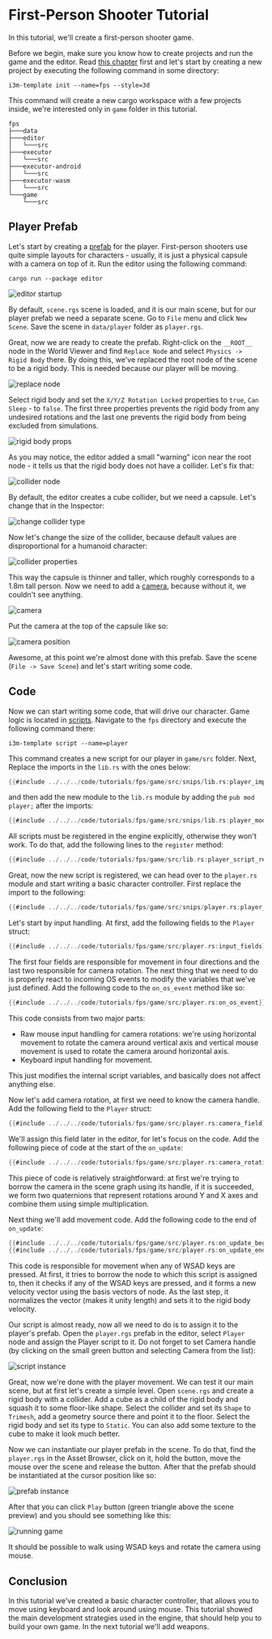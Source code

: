 # First-Person Shooter Tutorial

In this tutorial, we'll create a first-person shooter game. 

Before we begin, make sure you know how to create projects and run the game and the editor. Read 
[this chapter](../../../beginning/scripting.md) first and let's start by creating a new project by executing the following 
command in some directory:

```shell
i3m-template init --name=fps --style=3d
```

This command will create a new cargo workspace with a few projects inside, we're interested only in `game` folder
in this tutorial.


```text
fps
├───data
├───editor
│   └───src
├───executor
│   └───src
├───executor-android
│   └───src
├───executor-wasm
│   └───src
└───game
    └───src
```

## Player Prefab

Let's start by creating a [prefab](../../../scene/prefab.md) for the player. First-person shooters use quite simple 
layouts for characters - usually, it is just a physical capsule with a camera on top of it. Run the editor using the 
following command:

```shell
cargo run --package editor
```

![editor startup](editor_1.png)

By default, `scene.rgs` scene is loaded, and it is our main scene, but for our player prefab we need a separate scene.
Go to `File` menu and click `New Scene`. Save the scene in `data/player` folder as `player.rgs`. 

Great, now we are ready to create the prefab. Right-click on the `__ROOT__` node in the World Viewer and find `Replace Node` 
and select `Physics -> Rigid Body` there. By doing this, we've replaced the root node of the scene to be a rigid body. 
This is needed because our player will be moving.

![replace node](editor_2.png)

Select rigid body and set the `X/Y/Z Rotation Locked` properties to `true`, `Can Sleep` - to `false`. The first three
properties prevents the rigid body from any undesired rotations and the last one prevents the rigid body from being excluded
from simulations.

![rigid body props](rigid_body_props.png)

As you may notice, the editor added a small "warning" icon near the root node - it tells us that the rigid body does not
have a collider. Let's fix that:

![collider node](editor_3.png)

By default, the editor creates a cube collider, but we need a capsule. Let's change that in the Inspector:

![change collider type](editor_4.png)

Now let's change the size of the collider, because default values are disproportional for a humanoid character:

![collider properties](editor_5.png)

This way the capsule is thinner and taller, which roughly corresponds to a 1.8m tall person. Now we need to add a 
[camera](../../../scene/camera_node.md), because without it, we couldn't see anything. 

![camera](editor_6.png)

Put the camera at the top of the capsule like so:

![camera position](editor_7.png)

Awesome, at this point we're almost done with this prefab. Save the scene (`File -> Save Scene`) and let's start writing
some code.

## Code

Now we can start writing some code, that will drive our character. Game logic is located in [scripts](../../../scripting/script.md).
Navigate to the `fps` directory and execute the following command there:

```shell
i3m-template script --name=player
```

This command creates a new script for our player in `game/src` folder. Next, Replace the imports in the `lib.rs` with the ones below:
```rust
{{#include ../../../code/tutorials/fps/game/src/snips/lib.rs:player_imports}}
```

and then add the new module to the `lib.rs` module by adding the `pub mod player;` after the imports:

```rust
{{#include ../../../code/tutorials/fps/game/src/snips/lib.rs:player_mod_reg}}
```

All scripts must be registered in the engine explicitly, otherwise they won't work. To do that, add the following
lines to the `register` method:

```rust
{{#include ../../../code/tutorials/fps/game/src/lib.rs:player_script_reg}}
```

Great, now the new script is registered, we can head over to the `player.rs` module and start writing a basic character controller.
First replace the import to the following:

```rust
{{#include ../../../code/tutorials/fps/game/src/snips/player.rs:player_imports}}
```


 Let's start by input
handling. At first, add the following fields to the `Player` struct:

```rust
{{#include ../../../code/tutorials/fps/game/src/player.rs:input_fields}}
```

The first four fields are responsible for movement in four directions and the last two responsible for camera rotation.
The next thing that we need to do is properly react to incoming OS events to modify the variables that we've just 
defined. Add the following code to the `on_os_event` method like so:

```rust
{{#include ../../../code/tutorials/fps/game/src/player.rs:on_os_event}}
```

This code consists from two major parts:

- Raw mouse input handling for camera rotations: we're using horizontal movement to rotate the camera around vertical
axis and vertical mouse movement is used to rotate the camera around horizontal axis.
- Keyboard input handling for movement.

This just modifies the internal script variables, and basically does not affect anything else.

Now let's add camera rotation, at first we need to know the camera handle. Add the following field to the `Player` struct:

```rust
{{#include ../../../code/tutorials/fps/game/src/player.rs:camera_field}}
```

We'll assign this field later in the editor, for let's focus on the code. Add the following piece of code at the start of
the `on_update`:

```rust
{{#include ../../../code/tutorials/fps/game/src/player.rs:camera_rotation}}
```

This piece of code is relatively straightforward: at first we're trying to borrow the camera in the scene graph using 
its handle, if it is succeeded, we form two quaternions that represent rotations around Y and X axes and combine them 
using simple multiplication. 

Next thing we'll add movement code. Add the following code to the end of `on_update`:

```rust
{{#include ../../../code/tutorials/fps/game/src/player.rs:on_update_begin}}
{{#include ../../../code/tutorials/fps/game/src/player.rs:on_update_end}}
```

This code is responsible for movement when any of WSAD keys are pressed. At first, it tries to borrow the node to which
this script is assigned to, then it checks if any of the WSAD keys are pressed, and it forms a new velocity vector using
the basis vectors of node. As the last step, it normalizes the vector (makes it unity length) and sets it to the rigid
body velocity.



Our script is almost ready, now all we need to do is to assign it to the player's prefab. Open the `player.rgs` prefab
in the editor, select `Player` node and assign the Player script to it. Do not forget to set Camera handle (by clicking
on the small green button and selecting Camera from the list):

![script instance](script_instance.png)

Great, now we're done with the player movement. We can test it our main scene, but at first let's create a simple level.
Open `scene.rgs` and create a rigid body with a collider. Add a cube as a child of the rigid body and squash it to some
floor-like shape. Select the collider and set its `Shape` to `Trimesh`, add a geometry source there and point it to the 
floor. Select the rigid body and set its type to `Static`. You can also add some texture to the cube to make it look
much better.

Now we can instantiate our player prefab in the scene. To do that, find the `player.rgs` in the Asset Browser, click
on it, hold the button, move the mouse over the scene and release the button. After that the prefab should be instantiated
at the cursor position like so:

![prefab instance](prefab_instance.png)

After that you can click `Play` button (green triangle above the scene preview) and you should see something like this:

![running game](running_game_1.png)

It should be possible to walk using WSAD keys and rotate the camera using mouse.

## Conclusion

In this tutorial we've created a basic character controller, that allows you to move using keyboard and look around 
using mouse. This tutorial showed the main development strategies used in the engine, that should help you to build your 
own game. In the next tutorial we'll add weapons. 
